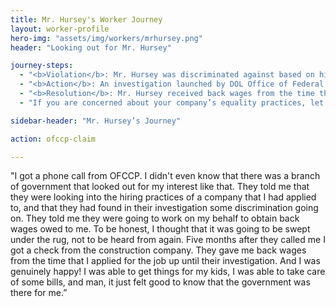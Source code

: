 ```yaml
---
title: Mr. Hursey's Worker Journey
layout: worker-profile
hero-img: "assets/img/workers/mrhursey.png"
header: "Looking out for Mr. Hursey"

journey-steps:
  - "<b>Violation</b>: Mr. Hursey was discriminated against based on his race in violation of Executive Order 11246."
  - "<b>Action</b>: An investigation launched by DOL Office of Federal Contract Compliance Programs found that the construction company owed back wages to its employees including Mr. Hursey."
  - "<b>Resolution</b>: Mr. Hursey received back wages from the time that he applied for the job up until OFCCP’s investigation."
  - "If you are concerned about your company’s equality practices, let us know about it."

sidebar-header: "Mr. Hursey’s Journey"

action: ofccp-claim

---
```


"I got a phone call from OFCCP. I didn't even know that there was a branch of government that looked out for my interest like that. They told me that they were looking into the hiring practices of a company that I had applied to, and that they had found in their investigation some discrimination going on. They told me they were going to work on my behalf to obtain back wages owed to me. To be honest, I thought that it was going to be swept under the rug, not to be heard from again. Five months after they called me I got a check from the construction company. They gave me back wages from the time that I applied for the job up until their investigation. And I was genuinely happy! I was able to get things for my kids, I was able to take care of some bills, and man, it just felt good to know that the government was there for me.”

